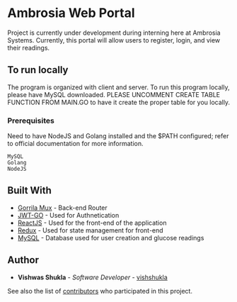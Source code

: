 # Ambrosia Web Portal

Project is currently under development during interning here at Ambrosia Systems. Currently, this portal will allow users to register, login, and view their readings.

## To run locally

The program is organized with client and server. To run this program locally, please have MySQL downloaded. PLEASE UNCOMMENT CREATE TABLE FUNCTION FROM MAIN.GO to have it create the proper table for you locally. 

### Prerequisites

Need to have NodeJS and Golang installed and the $PATH configured; refer to official documentation for more information.

```
MySQL
Golang
NodeJS
```

## Built With

* [Gorrila Mux](https://github.com/gorilla/mux) - Back-end Router
* [JWT-GO](https://github.com/dgrijalva/jwt-go) - Used for Authnetication
* [ReactJS](https://reactjs.org/) - Used for the front-end of the application
* [Redux](https://redux.js.org/) - Used for state management for front-end
* [MySQL](https://redux.js.org/) - Database used for user creation and glucose readings


## Author

* **Vishwas Shukla** - *Software Developer* - [vishshukla](https://github.com/vishshukla)

See also the list of [contributors](https://github.com/your/project/contributors) who participated in this project.
